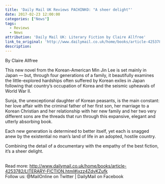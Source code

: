 ```yaml
---
title: 'Daily Mail UK Reviews PACHINKO: "A sheer delight"'
date: 2017-02-23 12:00:00
categories: ["News"]
tags:
  - Reviews
  - News
attribution: 'Daily Mail UK: Literary Fiction by Claire Allfree'
link_to_original: 'http://www.dailymail.co.uk/home/books/article-4253782/LITERARY-FICTION.html'
description:
---
```



By Claire Allfree

This new novel from the Korean-American Min Jin Lee is set mainly in Japan — but, through four generations of a family, it beautifully examines the little-explored hardships often suffered by Korean exiles in Japan following that country’s occupation of Korea and the seismic upheavals of World War II.

Sunja, the unexceptional daughter of Korean peasants, is the main constant: her love affair with the criminal father of her first son, her marriage to a Korean Christian and her relationship with her new family and her two very different sons are the threads that run through this expansive, elegant and utterly absorbing book.

Each new generation is determined to better itself, yet each is snagged anew by the existential no man’s land of life in an adopted, hostile country.

Combining the detail of a documentary with the empathy of the best fiction, it’s a sheer delight.

<br>Read more: http://www.dailymail.co.uk/home/books/article-4253782/LITERARY-FICTION.html#ixzz4ZdvKZufk
<br>Follow us: @MailOnline on Twitter | DailyMail on Facebook